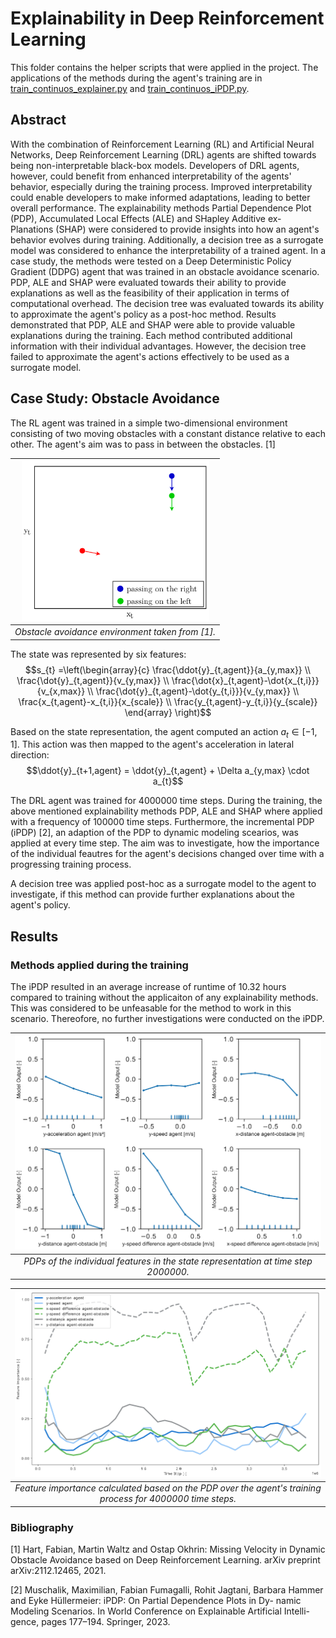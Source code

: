 # Explainability in Deep Reinforcement Learning

This folder contains the helper scripts that were applied in the project.
The applications of the methods during the agent's training are in [train_continuos_explainer.py](../run/train_continuous_explainer.py) and [train_continuos_iPDP.py](../run/train_continuous_iPDP.py).

## Abstract
With the combination of Reinforcement Learning (RL) and Artificial Neural Networks, Deep Reinforcement Learning (DRL) agents are shifted towards being non-interpretable black-box models.
Developers of DRL agents, however, could benefit from enhanced interpretability of the agents' behavior, especially during the training process.
Improved interpretability  could enable developers to make informed adaptations, leading to better overall performance.
The explainability methods Partial Dependence Plot (PDP), Accumulated Local Effects (ALE) and SHapley Additive ex-
Planations (SHAP) were considered to provide insights into how an agent's  behavior evolves during training.
Additionally, a decision tree as a surrogate model was considered to enhance the interpretability of a trained agent.
In a case study, the methods were tested on a Deep Deterministic Policy Gradient (DDPG) agent that was trained in an obstacle avoidance scenario.
PDP, ALE and SHAP were evaluated towards their ability to provide explanations as well as the feasibility of their application in terms of computational overhead.
The decision tree was evaluated towards its ability to approximate the agent's policy as a post-hoc method.
Results demonstrated that PDP, ALE and SHAP were able to provide valuable explanations during the training.
Each method contributed additional information with their individual advantages.
However, the decision tree failed to approximate the agent's actions effectively to be used as a surrogate model.

## Case Study: Obstacle Avoidance
The RL agent was trained in a simple two-dimensional environment consisting of two moving obstacles with a constant distance relative to each other.
The agent's aim was to pass in between the obstacles. [1]

|<img src="./img/env.png" alt="drawing" width="300"/>|
|:--:|
|*Obstacle avoidance environment taken from [1].*|

The state was represented by six features:
$$s_{t} =\left(\begin{array}{c}
		\frac{\ddot{y}_{t,agent}}{a_{y,max}} \\
		\frac{\dot{y}_{t,agent}}{v_{y,max}} \\
		\frac{\dot{x}_{t,agent}-\dot{x_{t,i}}}{v_{x,max}} \\
		\frac{\dot{y}_{t,agent}-\dot{y_{t,i}}}{v_{y,max}} \\
		\frac{x_{t,agent}-x_{t,i}}{x_{scale}} \\
		\frac{y_{t,agent}-y_{t,i}}{y_{scale}}
	\end{array}
	\right)$$

Based on the state representation, the agent computed an action $a_{t} \in [-1,1]$.
This action was then mapped to the agent's acceleration in lateral direction:
$$\ddot{y}_{t+1,agent} = \ddot{y}_{t,agent} + \Delta a_{y,max} \cdot a_{t}$$


The DRL agent was trained for 4000000 time steps.
During the training, the above mentioned explainability methods PDP, ALE and SHAP where applied with a frequency of 100000 time steps.
Furthermore, the incremental PDP (iPDP) [2], an adaption of the PDP to dynamic modeling scearios, was applied at every time step.
The aim was to investigate, how the importance of the individual feautres for the agent's decisions changed over time with a progressing training process.

A decision tree was applied post-hoc as a surrogate model to the agent to investigate, if this method can provide further explanations about the agent's policy.

## Results

### Methods applied during the training
The iPDP resulted in an average increase of runtime of 10.32 hours compared to training without the applicaiton of any explainability methods.
This was considered to be unfeasable for the method to work in this scenario.
Thereofore, no further investigations were conducted on the iPDP.

|<img src="./img/pdp.png" alt="drawing" width="550"/>|
|:--:|
|*PDPs of the individual features in the state representation at time step 2000000.*|

|<img src="./img/pdp_feature-importance.png" alt="drawing" width="650"/>|
|:--:|
|*Feature importance calculated based on the PDP over the agent's training process for 4000000 time steps.*|


### Bibliography

[1] Hart, Fabian, Martin Waltz and Ostap Okhrin: Missing Velocity in Dynamic Obstacle Avoidance based on Deep Reinforcement Learning. arXiv preprint arXiv:2112.12465, 2021.

[2] Muschalik, Maximilian, Fabian Fumagalli, Rohit Jagtani, Barbara
Hammer and Eyke Hüllermeier: iPDP: On Partial Dependence Plots in Dy-
namic Modeling Scenarios. In World Conference on Explainable Artificial Intelli-
gence, pages 177–194. Springer, 2023.